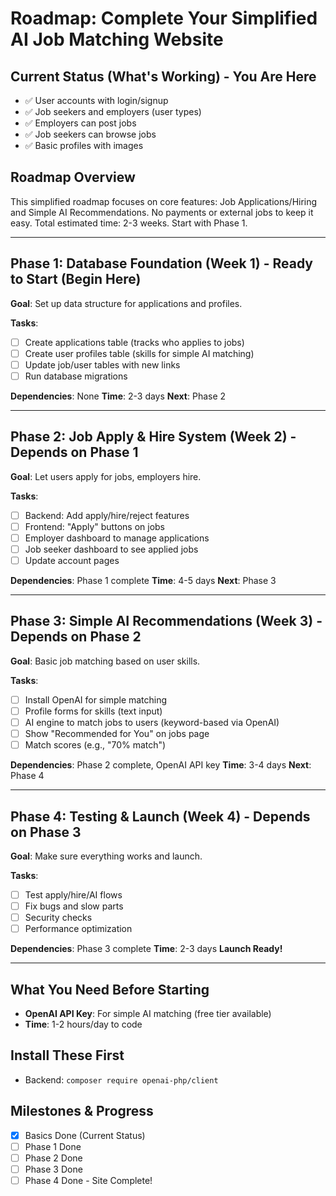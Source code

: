 # Roadmap: Complete Your Simplified AI Job Matching Website

## Current Status (What's Working) - You Are Here
- ✅ User accounts with login/signup
- ✅ Job seekers and employers (user types)
- ✅ Employers can post jobs
- ✅ Job seekers can browse jobs
- ✅ Basic profiles with images

## Roadmap Overview
This simplified roadmap focuses on core features: Job Applications/Hiring and Simple AI Recommendations. No payments or external jobs to keep it easy. Total estimated time: 2-3 weeks. Start with Phase 1.

---

## Phase 1: Database Foundation (Week 1) - Ready to Start (Begin Here)
**Goal**: Set up data structure for applications and profiles.

**Tasks**:
- [ ] Create applications table (tracks who applies to jobs)
- [ ] Create user profiles table (skills for simple AI matching)
- [ ] Update job/user tables with new links
- [ ] Run database migrations

**Dependencies**: None
**Time**: 2-3 days
**Next**: Phase 2

---

## Phase 2: Job Apply & Hire System (Week 2) - Depends on Phase 1
**Goal**: Let users apply for jobs, employers hire.

**Tasks**:
- [ ] Backend: Add apply/hire/reject features
- [ ] Frontend: "Apply" buttons on jobs
- [ ] Employer dashboard to manage applications
- [ ] Job seeker dashboard to see applied jobs
- [ ] Update account pages

**Dependencies**: Phase 1 complete
**Time**: 4-5 days
**Next**: Phase 3

---

## Phase 3: Simple AI Recommendations (Week 3) - Depends on Phase 2
**Goal**: Basic job matching based on user skills.

**Tasks**:
- [ ] Install OpenAI for simple matching
- [ ] Profile forms for skills (text input)
- [ ] AI engine to match jobs to users (keyword-based via OpenAI)
- [ ] Show "Recommended for You" on jobs page
- [ ] Match scores (e.g., "70% match")

**Dependencies**: Phase 2 complete, OpenAI API key
**Time**: 3-4 days
**Next**: Phase 4

---

## Phase 4: Testing & Launch (Week 4) - Depends on Phase 3
**Goal**: Make sure everything works and launch.

**Tasks**:
- [ ] Test apply/hire/AI flows
- [ ] Fix bugs and slow parts
- [ ] Security checks
- [ ] Performance optimization

**Dependencies**: Phase 3 complete
**Time**: 2-3 days
**Launch Ready!**

---

## What You Need Before Starting
- **OpenAI API Key**: For simple AI matching (free tier available)
- **Time**: 1-2 hours/day to code

## Install These First
- Backend: `composer require openai-php/client`

## Milestones & Progress
- [x] Basics Done (Current Status)
- [ ] Phase 1 Done
- [ ] Phase 2 Done
- [ ] Phase 3 Done
- [ ] Phase 4 Done - Site Complete!
